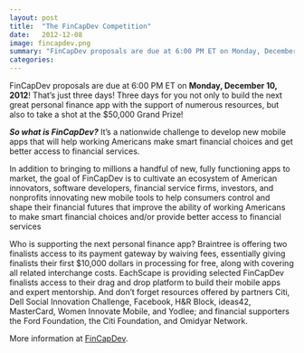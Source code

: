 ```yaml
---
layout: post
title:  "The FinCapDev Competition"
date:   2012-12-08
image: fincapdev.png
summary: "FinCapDev proposals are due at 6:00 PM ET on Monday, December 10, 2012! That’s just three days! Three days for you not only to build the next great personal finance app with the support of numerous resources, but also to take a shot at the $50,000 Grand Prize!"
categories:
---
```


FinCapDev proposals are due at 6:00 PM ET on **Monday, December 10, 2012**! That’s just three days! Three days for you not only to build the next great personal finance app with the support of numerous resources, but also to take a shot at the $50,000 Grand Prize!


__*So what is FinCapDev?*__ It’s a nationwide challenge to develop new mobile apps that will help working Americans make smart financial choices and get better access to financial services.


In addition to bringing to millions a handful of new, fully functioning apps to market, the goal of FinCapDev is to cultivate an ecosystem of American innovators, software developers, financial service firms, investors, and nonprofits innovating new mobile tools to help consumers control and shape their financial futures that improve the ability of working Americans to make smart financial choices and/or provide better access to financial services


Who is supporting the next personal finance app? Braintree is offering two finalists access to its payment gateway by waiving fees, essentially giving finalists their first $10,000 dollars in processing for free, along with covering all related interchange costs. EachScape is providing selected FinCapDev finalists access to their drag and drop platform to build their mobile apps and expert mentorship. And don’t forget resources offered by partners Citi, Dell Social Innovation Challenge, Facebook, H&amp;R Block, ideas42, MasterCard, Women Innovate Mobile, and Yodlee; and financial supporters the Ford Foundation, the Citi Foundation, and Omidyar Network.


More information at [FinCapDev](http://www.fincapdev.com/).